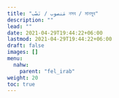 ```yaml
---
title: "مَنصوب / نَصْب নসব / মানসুব"
description: ""
lead: ""
date: 2021-04-29T19:44:22+06:00
lastmod: 2021-04-29T19:44:22+06:00
draft: false
images: []
menu: 
  nahw:
    parent: "fel_irab"
weight: 20
toc: true
---
```



